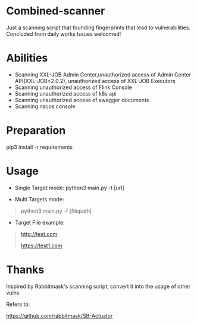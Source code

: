 # Combined-scanner
Just a scanning script that founding fingerprints that lead to vulnerabilities. Concluded from daily works
Issues welcomed!

# Abilities

- Scanning XXL-JOB Admin Center,unauthorized access of Admin Center API(XXL-JOB<2.0.2), unauthorized access of XXL-JOB Executors
- Scanning unauthorized access of Flink Console
- Scanning unauthorized access of k8s api
- Scanning unauthorized access of swagger documents
- Scanning nacos console

# Preparation
  pip3 install -r requirements

# Usage
  - Single Target mode:
  python3 main.py -t [url]

  - Multi Targets mode:
  > python3 main.py -f [filepath]

  - Target File example:
  > http://test.com
>  
  > https://test1.com


# Thanks

Inspired by Rabbitmask's scanning script, convert it into the usage of other vulns

Refers to:

https://github.com/rabbitmask/SB-Actuator
